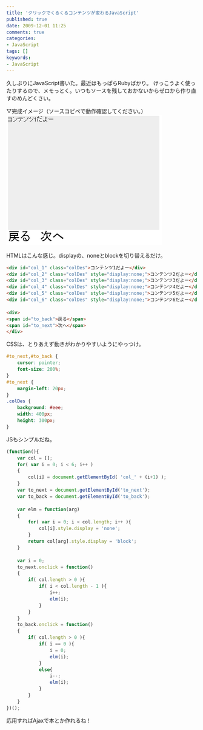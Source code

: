 ```yaml
---
title: 'クリックでくるくるコンテンツが変わるJavaScript'
published: true
date: 2009-12-01 11:25
comments: true
categories:
- JavaScript
tags: []
keywords:
- JavaScript
---
```

久しぶりにJavaScript書いた。最近はもっぱらRubyばかり。
けっこうよく使ったりするので、メモっとく。いつもソースを残しておかないからゼロから作り直すのめんどくさい。

▽完成イメージ（ソースコピペで動作確認してください。）
<img src="/imgs/archives/2009/12/kurukuru.gif" alt="kurukuru" title="kurukuru" width="411" height="343" class="alignnone size-full wp-image-340" />

HTMLはこんな感じ。displayの、noneとblockを切り替えるだけ。
```html
<div id="col_1" class="colDes">コンテンツ1だよー</div>
<div id="col_2" class="colDes" style="display:none;">コンテンツ2だよー</div>
<div id="col_3" class="colDes" style="display:none;">コンテンツ3だよー</div>
<div id="col_4" class="colDes" style="display:none;">コンテンツ4だよー</div>
<div id="col_5" class="colDes" style="display:none;">コンテンツ5だよー</div>
<div id="col_6" class="colDes" style="display:none;">コンテンツ6だよー</div>

<div>
<span id="to_back">戻る</span>
<span id="to_next">次へ</span>
</div>
```

CSSは、とりあえず動きがわかりやすいようにやっつけ。
```css
#to_next,#to_back {
	cursor: pointer;
	font-size: 200%;
}
#to_next {
	margin-left: 20px;
}
.colDes {
	background: #eee;
	width: 400px;
	height: 300px;
}
```

JSもシンプルだね。
```js
(function(){
	var col = [];
	for( var i = 0; i < 6; i++ )
	{
		col[i] = document.getElementById( 'col_' + (i+1) );
	}
	var to_next = document.getElementById('to_next');
	var to_back = document.getElementById('to_back');

	var elm = function(arg)
	{
		for( var i = 0; i < col.length; i++ ){
			col[i].style.display = 'none';
		}
		return col[arg].style.display = 'block';
	}

	var i = 0;
	to_next.onclick = function()
	{
		if( col.length > 0 ){
			if( i < col.length - 1 ){
				i++;
				elm(i);
			}
		}
	}
	to_back.onclick = function()
	{
		if( col.length > 0 ){
			if( i == 0 ){
				i = 0;
				elm(i);
			}
			else{
				i--;
				elm(i);
			}
		}
	}
})();
```

応用すればAjaxで本とか作れるね！